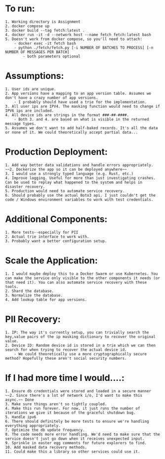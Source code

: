 

# To run:
    1. Working directory is Assignment
    2. docker compose up
    3. docker build --tag fetch:latest .
    4. docker run -it -d --network host --name fetch fetch:latest bash
    5. Doesn't work from docker compose, so you'll need to attach:
        - docker exec -it fetch bash
        - python ./fetch/fetch.py [-i NUMBER OF BATCHES TO PROCESS] [-n NUMBER OF MESSAGES PER BATCH]
            - both parameters optional



# Assumptions:
    1. User ids are unique.
    2. App versions have a mapping to an app version table. Assumes we don't have a crazy number of app versions.
        - I probably should have used a trie for the implementation.
    3. All user ips are IPV4. The masking function would need to change if IPV6 ips are included.
    4. All device ids are strings in the format ###-##-####.
        - Both 3. and 4. are based on what is visible in the returned message types.
    5. Assumes we don't want to add half-baked records. It's all the data or none of it. We could theoretically accept partial data...

# Production Deployment:
    1. Add way better data validations and handle errors appropriately.
    ~~2. Dockerize the app so it can be deployed anywhere~~
    3. I would use a strongly typed language (e.g. Rust, etc.)
    4. Improve logging. Useful for more than just investigating crashes. Can be used to replay what happened to the system and helps in disaster recovery.
    5. Production would need to automate service recovery. 
    6. Should probably use the actual Boto3 api. I just couldn't get the code / Windows environment variables to work with test credentials.

# Additional Components:
    1. More tests--especially for PII
    2. Actual trie interface to work with.
    3. Probably want a better configuration setup.

# Scale the Application:
    1. I would maybe deploy this to a Docker Swarm or use Kubernetes. You can make the service only visible to the other components it needs (or that need it). You can also automate service recovery with these tools.
    2. Shard the database.
    3. Normalize the database.
    4. Add lookup table for app versions.

# PII Recovery:
    1. IP: The way it's currently setup, you can trivially search the key,value pairs of the ip masking dictionary to recover the original value.
    2. Device ID: Random device id is stored in a trie which we can then search for when trying to recover the actual device id.
        - We could theoretically use a more cryptographically secure method? Hopefully these aren't social security numbers.


# If I had more time I would....:
    1. Ensure db credentials were stored and loaded in a secure manner
    ~~2. Since there's a lot of network i/o, I'd want to make this async.~~ Done
    3. Make sure things aren't so tightly coupled.
    4. Make this run forever. For now, it just runs the number of iterations we give it because of the graceful shutdown bug.
    5. Handle ipv6
    6. There should definitely be more tests to ensure we're handling everything appropriately.
    7. Optimize the db update frequency.
    8. The code needs more error handling. We'd need to make sure that the service doesn't just go down when it receives unexpected input.
    9. Sprinkle in easter egg comments for future explorers to find.
    10. Add masked data recovery methods.
    11. Could make this a library so other services could use it.